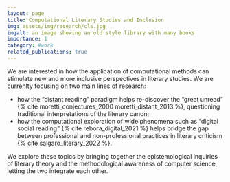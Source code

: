 ```yaml
---
layout: page
title: Computational Literary Studies and Inclusion
img: assets/img/research/cls.jpg
imgalt: an image showing an old style library with many books
importance: 1
category: #work
related_publications: true
---
```


We are interested in how the application of computational methods can stimulate new and more inclusive perspectives in literary studies. We are currenlty focusing on two main lines of research:
- how the “distant reading” paradigm helps re-discover the “great unread” {% cite moretti_conjectures_2000 moretti_distant_2013 %}, questioning traditional interpretations of the literary canon;
- how the computational exploration of wide phenomena such as “digital social reading” {% cite rebora_digital_2021 %} helps bridge the gap between professional and non-professional practices in literary criticism {% cite salgaro_literary_2022 %}.

We explore these topics by bringing together the epistemological inquiries of literary theory and the methodological awareness of computer science, letting the two integrate each other.